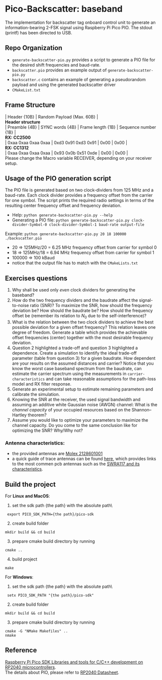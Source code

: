 # Pico-Backscatter: baseband
The implementation for backscatter tag onboard control unit to generate an information-bearing 2-FSK signal using Raspberry Pi Pico PIO.
The stdout (printf) has been directed to USB.

## Repo Organization
- `generate-backscatter-pio.py` provides a script to generate a PIO file for the desired shift frequencies and baud-rate.
- `backscatter.pio` provides an example output of `generate-backscatter-pio.py`
- `backscatter.c` contains an example of generating a pseudorandom payload and using the generated backscatter driver
- `CMakeList.txt`

## Frame Structure
| Header {10B} | Random Payload {Max. 60B} |
<br>**Header structure**
<br>| Preamble {4B} | SYNC words {4B} | Frame length {1B} | Sequence number {1B} |
<br> **RX: CC2500**
<br> | 0xaa 0xaa 0xaa 0xaa | 0xd3 0x91 0xd3 0x91 | 0x00 | 0x00 |
<br> **RX: CC1312**
<br> | 0xaa 0xaa 0xaa 0xaa | 0x93 0x0b 0x51 0xde | 0x00 | 0x00 |
<br> Please change the Macro variable RECEIVER, depending on your receiver setup.

## Usage of the PIO generation script

The PIO file is generated based on two clock-dividers from 125 MHz and a baud-rate. Each clock divider provides a frequency offset from the carrier for one symbol. The script prints the required radio settings in terms of the resulting center frequency offset and frequency deviation.
- Help: `python generate-backscatter-pio.py --help`
- Generating a PIO file: `python generate-backscatter-pio.py clock-divider-Symbol-0 clock-divider-Symbol-1 baud-rate output-file`

Example: `python generate-backscatter-pio.py 20 18 100000 ./backscatter.pio`
- 20     => 125MHz/20 = 6.25 MHz frequency offset from carrier for symbol 0
- 18     => 125MHz/18 = 6.94 MHz frequency offset from carrier for symbol 1
- 100000 => 100 kBaud
- notice that the output file has to match with the `CMakeLists.txt`

## Exercises questions
1. Why shall be used only _even_ clock dividers for generating the baseband?
2. How do the two frequency dividers and the baudrate affect the signal-to-noise ratio (SNR)? To maximize the SNR, how should the frequency deviation be? How should the baudrate be? How should the frequency offset be (remember its relation to $N_0$ due to the self-interference)?
3. What is the relation between the two clock dividers to achieve the best possible deviation for a given offset frequency? This relation leaves one degree of freedom. Generate a table which provides the achievable offset frequencies (center) together with the most desirable frequency deviation.
5. Question 2 highlighted a trade-off and question 3 highlighted a dependence. Create a simulation to identify the ideal trade-off parameter (table from question 3) for a given baudrate. How dependent are your results on the assumed distances and carrier?
Notice that you know the worst case baseband spectrum from the baudrate, can estimate the carrier spectrum using the measurements in `carrier-characteristics` and can take reasonable assumptions for the path-loss model and RX filter response.
6. Generate an experimental setup to estimate remaining parameters and calibrate the simulation.
7. Knowing the SNR at the receiver, the used signal bandwidth and assuming an additive white Gaussian noise (AWGN) channel: What is the *channel capacity* of your occupied resources based on the Shannon–Hartley theorem?
8. Assume you would like to optimize your parameters to maximize the channel capacity. Do you come to the same conclusion like for optimizing the SNR? Why/Why not?


### Antenna characteristics:
- the provided antennas are [Molex 2128601001](https://www.molex.com/molex/products/part-detail/antennas/2128601001)
- a quick guide of trace antennas can be found [here](https://www.ti.com/lit/an/swra351b/swra351b.pdf), which provides links to the most commen pcb antennas such as the [SWRA117 and its characteristics](https://www.ti.com/lit/an/swra117d/swra117d.pdf).

## Build the project
For **Linux and MacOS**:
1. set the sdk path {the path} with the absolute path\
```
 export PICO_SDK_PATH={the path}/pico-sdk
```
2. create build folder
```
mkdir build && cd build
```
3. prepare cmake build directory by running
```
cmake ..
```
4. build project
```
make
```

For **Windows**:
1. set the sdk path {the path} with the absolute path\
```
 setx PICO_SDK_PATH "{the path}/pico-sdk"
```
2. create build folder
```
mkdir build && cd build
```
3. prepare cmake build directory by running
```
cmake -G "NMake Makefiles" ..
nmake
```

## Reference
[Raspberry Pi Pico SDK Libraries and tools for C/C++ development on RP2040 microcontrollers](https://datasheets.raspberrypi.com/pico/raspberry-pi-pico-c-sdk.pdf).
<br>The details about PIO, please refer to [RP2040 Datasheet](https://datasheets.raspberrypi.com/rp2040/rp2040-datasheet.pdf).
